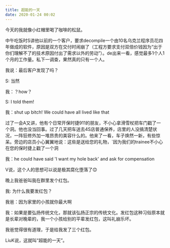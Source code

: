 ```yaml
---
title: 超能的一天
date: 2020-01-24 00:02
---
```


今天的我就像小红帽里喝了咖啡的松鼠。

中午吃饭时S讲他以前的一个客户，要求decompile一个由10名乌克兰程序员花四年做成的软件，原因是双方在交付时闹崩了（工程方要求支付双倍价钱因为“出于你们理解不了的技术原因付出了需求以外的劳动”）。de出来一看，感觉最多1个人1个月的工作量。私下一调查，果然真的只有一个人。

我说：最后客户发现了吗？

S: 当然

我：？how？

S: I told them!

我：shut up bitch! We could have all lived like that

过了一会A又讲，他有个日常开保时捷911的朋友，不小心拿滑雪杖把车门戳了一个洞。他也没当回事。过了几天把车送去4S店普通保养，店里的人没搞清楚状况，一阵狂修外加一堆昂贵的美容什么的。他来了一看，车子焕然一新，有些惊呆。旁边的店员小心翼翼地说：这些是送给您的礼物，`因为我们的trainee不小心在您的保时捷上戳了一个洞

我：he could have said 'I want my hole back' and ask for compensation

V说，这个人的思想可以说是极其腐化堕落了😊

晚上我爸爸叫我在群里发个红包。

我: 为什么我要发红包？

我爸：因为家里的小孩就你最大啊

我：如果是要弘扬传统文化，那就该弘扬正宗的传统文化。发红包这种习俗原本就是长辈对晚辈的，我一个小孩给别的平辈发红包，这叫礼崩乐坏。

我爸觉得很有道理，于是给我发了三个红包。


LiuK说，这就叫“超能的一天”。
